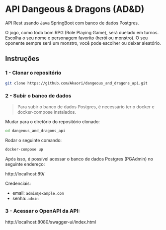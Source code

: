 # API Dangeous & Dragons (AD&D)

API Rest usando Java SpringBoot com banco de dados Postgres.

O jogo, como todo bom RPG (Role Playing Game), será duelado em turnos.
Escolha o seu nome e personagem favorito (herói ou monstro).
O seu oponente sempre será um monstro, você pode escolher ou deixar aleatório.


## Instruções

### 1 - Clonar o repositório

```bash
git clone https://github.com/Akaori/dangeous_and_dragons_api.git
```

### 2 - Subir o banco de dados
> Para subir o banco de dados Postgres, é necessário ter o docker e docker-compose instalados. 

Mudar para o diretório do repositório clonado:

```bash
cd dangeous_and_dragons_api
```


Rodar o seguinte comando:

```bash
docker-compose up
```

Após isso, é possível acessar o banco de dados Postgres (PGAdmin) no seguinte endereço:

http://localhost:89/

Credenciais:

- email: `admin@example.com`
- senha: `admin`

### 3 - Acessar o OpenAPI da API:

http://localhost:8080/swagger-ui/index.html
